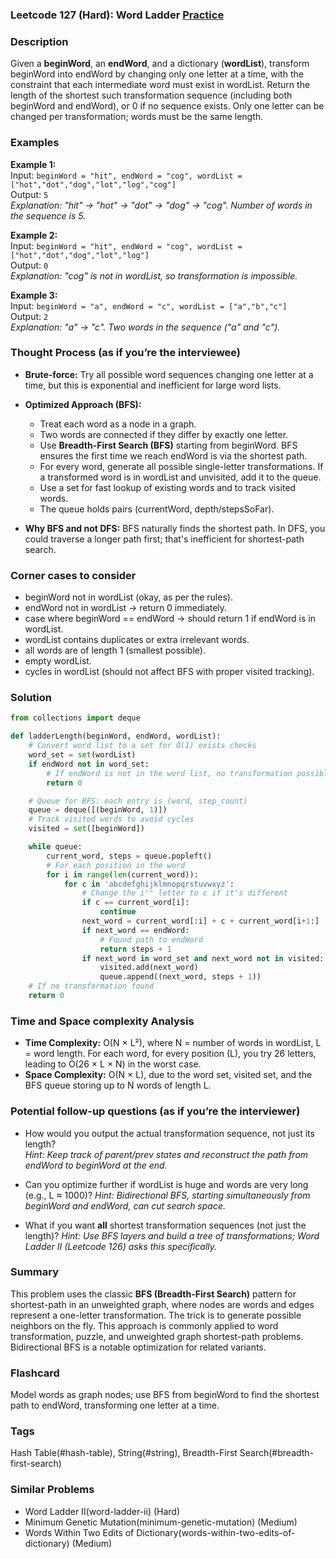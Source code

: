### Leetcode 127 (Hard): Word Ladder [Practice](https://leetcode.com/problems/word-ladder)

### Description  
Given a **beginWord**, an **endWord**, and a dictionary (**wordList**), transform beginWord into endWord by changing only one letter at a time, with the constraint that each intermediate word must exist in wordList. Return the length of the shortest such transformation sequence (including both beginWord and endWord), or 0 if no sequence exists. Only one letter can be changed per transformation; words must be the same length.

### Examples  

**Example 1:**  
Input: `beginWord = "hit", endWord = "cog", wordList = ["hot","dot","dog","lot","log","cog"]`  
Output: `5`  
*Explanation: "hit" → "hot" → "dot" → "dog" → "cog". Number of words in the sequence is 5.*

**Example 2:**  
Input: `beginWord = "hit", endWord = "cog", wordList = ["hot","dot","dog","lot","log"]`  
Output: `0`  
*Explanation: "cog" is not in wordList, so transformation is impossible.*

**Example 3:**  
Input: `beginWord = "a", endWord = "c", wordList = ["a","b","c"]`  
Output: `2`  
*Explanation: "a" → "c". Two words in the sequence ("a" and "c").*

### Thought Process (as if you’re the interviewee)  

- **Brute-force:** Try all possible word sequences changing one letter at a time, but this is exponential and inefficient for large word lists.
- **Optimized Approach (BFS):**
  - Treat each word as a node in a graph.
  - Two words are connected if they differ by exactly one letter.
  - Use **Breadth-First Search (BFS)** starting from beginWord. BFS ensures the first time we reach endWord is via the shortest path.
  - For every word, generate all possible single-letter transformations. If a transformed word is in wordList and unvisited, add it to the queue.
  - Use a set for fast lookup of existing words and to track visited words.
  - The queue holds pairs (currentWord, depth/stepsSoFar).

- **Why BFS and not DFS:** BFS naturally finds the shortest path. In DFS, you could traverse a longer path first; that's inefficient for shortest-path search.

### Corner cases to consider  
- beginWord not in wordList (okay, as per the rules).
- endWord not in wordList → return 0 immediately.
- case where beginWord == endWord → should return 1 if endWord is in wordList.
- wordList contains duplicates or extra irrelevant words.
- all words are of length 1 (smallest possible).
- empty wordList.
- cycles in wordList (should not affect BFS with proper visited tracking).

### Solution

```python
from collections import deque

def ladderLength(beginWord, endWord, wordList):
    # Convert word list to a set for O(1) exists checks
    word_set = set(wordList)
    if endWord not in word_set:
        # If endWord is not in the word list, no transformation possible
        return 0

    # Queue for BFS: each entry is (word, step_count)
    queue = deque([(beginWord, 1)])
    # Track visited words to avoid cycles
    visited = set([beginWord])

    while queue:
        current_word, steps = queue.popleft()
        # For each position in the word
        for i in range(len(current_word)):
            for c in 'abcdefghijklmnopqrstuvwxyz':
                # Change the iᵗʰ letter to c if it's different
                if c == current_word[i]:
                    continue
                next_word = current_word[:i] + c + current_word[i+1:]
                if next_word == endWord:
                    # Found path to endWord
                    return steps + 1
                if next_word in word_set and next_word not in visited:
                    visited.add(next_word)
                    queue.append((next_word, steps + 1))
    # If no transformation found
    return 0
```

### Time and Space complexity Analysis  

- **Time Complexity:** O(N × L²), where N = number of words in wordList, L = word length. For each word, for every position (L), you try 26 letters, leading to O(26 × L × N) in the worst case.
- **Space Complexity:** O(N × L), due to the word set, visited set, and the BFS queue storing up to N words of length L.

### Potential follow-up questions (as if you’re the interviewer)  

- How would you output the actual transformation sequence, not just its length?  
  *Hint: Keep track of parent/prev states and reconstruct the path from endWord to beginWord at the end.*

- Can you optimize further if wordList is huge and words are very long (e.g., L ≈ 1000)?
  *Hint: Bidirectional BFS, starting simultaneously from beginWord and endWord, can cut search space.*

- What if you want **all** shortest transformation sequences (not just the length)?
  *Hint: Use BFS layers and build a tree of transformations; Word Ladder II (Leetcode 126) asks this specifically.*

### Summary
This problem uses the classic **BFS (Breadth-First Search)** pattern for shortest-path in an unweighted graph, where nodes are words and edges represent a one-letter transformation. The trick is to generate possible neighbors on the fly. This approach is commonly applied to word transformation, puzzle, and unweighted graph shortest-path problems. Bidirectional BFS is a notable optimization for related variants.


### Flashcard
Model words as graph nodes; use BFS from beginWord to find the shortest path to endWord, transforming one letter at a time.

### Tags
Hash Table(#hash-table), String(#string), Breadth-First Search(#breadth-first-search)

### Similar Problems
- Word Ladder II(word-ladder-ii) (Hard)
- Minimum Genetic Mutation(minimum-genetic-mutation) (Medium)
- Words Within Two Edits of Dictionary(words-within-two-edits-of-dictionary) (Medium)